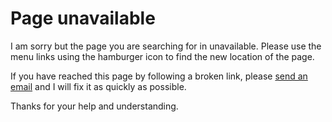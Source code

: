 # Page unavailable

I am sorry but the page you are searching for in unavailable. Please use the 
menu links using the hamburger icon to find the new location of the page.

If you have reached this page by following a broken link, please 
[send an email](mailto:marcvanderkamp@gmail.com) and I will fix it as
quickly as possible.

Thanks for your help and understanding.


